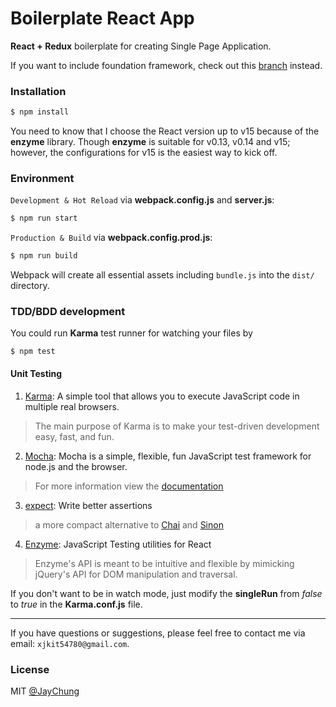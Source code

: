 # Boilerplate React App

__React + Redux__ boilerplate for creating Single Page Application.

If you want to include foundation framework, check out this [branch](https://github.com/xJkit/react-boilerplate/tree/feat/foundation) instead.

### Installation

```sh
$ npm install
```

You need to know that I choose the React version up to v15 because of the __enzyme__ library. Though __enzyme__ is suitable for v0.13, v0.14 and v15; however, the configurations for v15 is the easiest way to kick off.

### Environment
``Development & Hot Reload`` via __webpack.config.js__ and __server.js__:

```sh
$ npm run start
```

``Production & Build`` via __webpack.config.prod.js__:

```sh
$ npm run build
```
Webpack will create all essential assets including ``bundle.js`` into the ``dist/`` directory.


### TDD/BDD development
You could run __Karma__ test runner for watching your files by

```
$ npm test
```

#### Unit Testing
1. [Karma](https://github.com/karma-runner/karma): A simple tool that allows you to execute JavaScript code in multiple real browsers.
> The main purpose of Karma is to make your test-driven development easy, fast, and fun.
2. [Mocha](https://github.com/mochajs/mocha): Mocha is a simple, flexible, fun JavaScript test framework for node.js and the browser.
> For more information view the [documentation](http://mochajs.org/)
3. [expect](https://github.com/mjackson/expect): Write better assertions
> a more compact alternative to [Chai](http://chaijs.com/) and [Sinon](http://sinonjs.org/)
4. [Enzyme](https://github.com/airbnb/enzyme): JavaScript Testing utilities for React
> Enzyme's API is meant to be intuitive and flexible by mimicking jQuery's API for DOM manipulation and traversal.


If you don't want to be in watch mode, just modify the __singleRun__ from _false_ to _true_ in the __Karma.conf.js__ file.

----

If you have questions or suggestions, please feel free to contact me via email: ``xjkit54780@gmail.com``.

### License
MIT [@JayChung](https://github.com/xJkit)
